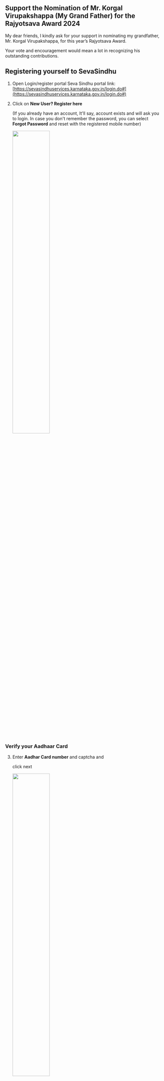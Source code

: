 ## Support the Nomination of Mr. Korgal Virupakshappa (My Grand Father) for the Rajyotsava Award 2024

My dear friends, I kindly ask for your support in nominating my grandfather, Mr. Korgal Virupakshappa, for this year’s Rajyotsava Award. 

Your vote and encouragement would mean a lot in recognizing his outstanding contributions.


## Registering yourself to SevaSindhu


1. Open Login/register portal
    Seva Sindhu portal link:
    [https://sevasindhuservices.karnataka.gov.in/login.do#](https://sevasindhuservices.karnataka.gov.in/login.do#)

2. Click on **New User? Register here** 
    
    (If you already have an account, It'll say, account exists and will ask you to login. In case you don't remember the password, you can select **Forgot Password** and reset with the registered mobile number)

   <img src="assets/p01.png"  width="50%">

### Verify your Aadhaar Card

3. Enter **Aadhar Card number** and captcha and 

    click next

   <img src="assets/p02.png"  width="50%">

4. Enter the **OTP** you recieve at your **Registered Mobile number in Aadhar Card**
    
    Click Continue

    ![Alt text](assets/p03.png)


4. The below given window will pop up. 
    Make sure ONLY **Aadhaar Card** under **Issued Documents** section is checked
    UNCHECK the other two boxes

    DO NOT CHANGE ANYTHING ELSE

    Click Allow

    ![Alt text](assets/p04.png)

### Start your Regsitration to Seva Sindhu Portal

5. Enter your Mobile number, email ID **(You'll have to very these)** and desired password for the Seva Sindhu Portal. 

    (Please remember this as you might need this in future)

    ![Alt text](assets/p05.png)

6. Enter the OTP recieved in email and mobile number respectively. Please be patient and maybe listen to some music as it might get delayed to recieve the OTP.

    After entering, click **Validate**

    ![Alt text](assets/p06.png)

> 🥳🥳 Congratulations You have registered yourself to Seva Sindhu Portal


## Nomination procedure

1.  Open Login/register portal
    Seva Sindhu portal link:
    [https://sevasindhuservices.karnataka.gov.in/login.do#](https://sevasindhuservices.karnataka.gov.in/login.do#)

    Now, login!!

2. The below given window opens

    You'll be able to see you name in top right corner

    in left section
    Under **Apply for services** click **View all available services**

    ![Alt text](assets/p08.jpg)
    ![Alt text](assets/p09.jpg)

3. The below windlow shows. In search bar, type "Rajy" only option is left, click that

    ![Alt text](assets/p10.jpg)
    ![Alt text](assets/p11.jpg)

4. Below given window. DO NOT DOWNLOAD ANYTHING. Maximise the window, and just click **Proceed to apply**

    ![Alt text](assets/p12.jpg)


4. Below given window opens. Scroll down and start filling the information. 

    ![Alt text](assets/p13.jpg)

    Check the box for consnet and scroll down

    ![Alt text](assets/p14.jpg)

5. In **applicant details** section

    Please fill the **address in your aadhar card** and the **mobile number you gave for Seva Sindhu**

    ![Alt text](assets/p15.jpg)

### Filling details of Nominee
6. in Grid details
    - My Recommendation: [copy/paste]
        ``` bash
        Virupakshappa Korgal
        ```
    - Select the field: ಸಂಕೀರ್ಣ
        **(At the end of drop field)**

        ![Alt text](assets/p17.jpg)

    - Select Sub Category -
        **LEAVE BLANK**

    - Others specify if required: [copy/paste]
        ``` bash
        ಸಾಹಿತ್ಯ, ಶಿಕ್ಷಣ, ಸಮಾಜಸೇವೆ, ನಾಟಕರಚನೆ, ಸಂಶೋಧನೆ, ಪುರಾಣರಚನೆ, ರೇಡಿಯೋಪ್ರಸಾರ, ಅಂಕಣಬರಹ, ಸಾಹಿತ್ಯಸಂಪಾದನೆ, ಸಾಹಿತ್ಯಗೋಷ್ಠಿ, ಸಂಘಸಂಸ್ಥೆ, ಪ್ರವಾಸಕಥನ
        ```

    - Contribution to the field: [copy/paste]

        ```
        ಸಾಹಿತ್ಯರಚನೆ:
        1. ನ್ಯಾಯ ಮತ್ತು ಇತರ ಕತೆಗಳು : ಕಥಾಸಂಕಲನ -೧೯೮೮
        2. ಬದುಕಿನ ಚಿತ್ರಗಳು   :ಕಥಾಸಂಕಲನ-೧೯೮೯
        3. ಮಣ್ಣಿನಗುಣ: ಕಥಾಸಂಕಲನ ೧೯೯೨ ಮಣ್ಣಿನಗುಣ ಕಥೆ ೧೯೯೫ದಲ್ಲಿ ಪ್ರಥಮ (ಐಚ್ಛಿಕ ಕನ್ನಡಪಿ.ಯು.ಸಿಗೆ ಪಠ್ಯವಾಗಿತ್ತು. 4.ಪ್ರೀತಿಯಾಗಿ ಕಾಡಿತ್ತು ನೋಡ :(ಒಂದು ನಾಯಿಯ ಸತ್ಯಕಥೆ) -೨೦೦೧.
        5. ಸಿಂಬಳ ಬುರುಕನ ಕಥೆಗಳು :ಮಕ್ಕಳಕಥೆಗಳು -೧೯೯೯
        6. ನೆಲವಿಗಿರಿಗೆಪ್ಪನವರು :ಚರಿತ್ರೆ (೧೯೯೧ ತೋಂಟದಾರ್ಯಮಠಪ್ರಕಟಣೆ). 
        7. ಕುರುಬಗೊಂಡಶೆಟ್ಟರು :ಚರಿತ್ರೆ (೧೯೯೬ ತೋಂಟದಾರ್ಯಮಠ ಪ್ರಕಟಣೆ)
        8. ಮುದೇನೂರು ಸಂಗಣ್ಣನವರು :ಚರಿತ್ರೆ (೨೦೧೯ ತೋಂಟದಾರ್ಯಮಠಪ್ರಕಟಣೆ). 9.ಚಕ್ಕಡಿಗೊಂದು ಮೋಟಾರು  :ಮಕ್ಕಳಕಾವ್ಯ (೨೦೦೨) ಜ್ಞಾನವಿಜ್ಞಾನ ಪರಿಷತ್ತು ಪ್ರಕಟಣೆ. 
        10. ಗುಜುಮಾಪುರಿ :ಮಕ್ಕಳ ಕವಿತೆಗಳು (೨೦೧೦) 
        11. ಮೀಸೆಯ ಜೋಕಾಲಿ :ಮಕ್ಕಳ ಕವಿತೆಗಳು (೨೦೧೦) 
        12. ಲಲಿತ ಲಹರಿ :ಪ್ರಬಂಧ ಸಂಕಲನ (೨೦೦೨) 
        13. ಶಬ್ದಸೋಪಾನ :ವಿಮರ್ಶೆ (೨೦೦೩) ಆ ವರ್ಷದ ಕನ್ನಡ ಮತ್ತು ಸಂಸ್ಕೃತ ಇಲಾಖೆಯ ಪುಸ್ತಕ ಬಹುಮಾನ ಪಡೆದ ಕೃತಿ. 
        14. ಶಿವಲಿಂಗಕಾವ್ಯ :ಭಾಮಿನಿಷಟ್ಪದಿಯಲ್ಲಿ ಪುರಾಣ (೨೦೦೪)
        15. ವಚನಾಂಜಲಿ :ವಚನಗಳ ಸಂಕಲನ ( ೨೦೦೭)
        16. ಶ್ರೀಹಮ್ಮಿಗೇಶ್ವರ ಚರಿತ್ರೆ :ಭಾಮಿನಿ ಷಟ್ಪದಿಯಲ್ಲಿ ಕಾವ್ಯ (೨೦೧೦) 
        17. ಕಾವೇರಿಯಿಂದ ಗೋದಾವರಿ :ಪ್ರವಾಸ ಕಥನ (೨೦೨೧) 
        18. ಗಣಿತ ವಿಳಾಸ ರಾಜಾದಿತ್ಯ : ಸಂಶೋಧನೆ- ೨೦೨೦ 
        19. ತನಿಜೇನಸುಧೇ :ಅಂಕಣ ಬರಹಗಳು (೨೦೨೧)  
        20. ಶಿವಲಿಂಗ ಪುರಾಣ :ಭಾಮಿನಿಷಟ್ಪದಿಯಲ್ಲಿ ಧಾರ್ಮಿಕಕಾವ್ಯ (೨೦೨೨)  
        21. ಹಮ್ಮಿಗೇಶ್ವರಪುರಾಣ: ಭಾಮಿನಿಷಟ್ಪದಿಯಲ್ಲಿ ಧಾರ್ಮಿಕಕಾವ್ಯ (೨೦೨೨) 
        22. ಕ್ಷೇತ್ರಗಣಿತ :ಹಳಗನ್ನಡ ಸಂಶೋಧನೆ (೨೦೨೨)
        23. ಮುತ್ತಿನ ಚಿಪ್ಪಿನ ಸೂತ್ರಗಳು ಸಂಶೋಧನೆ (೨೦೨೩) 
        24. ನುಡಿಯಎಡವಿತ್ತು ಕಲ್ಯಾಣ :ನಾಟಕ:(೨೦೨೩) 
        25. ಕಲ್ಯಾಣದಉಳಿವು - ಕಾದಂಬರಿ  (೨೦೨೪)
        
        ರೇಡಿಯೋಪ್ರಸಾರ :  ಒಟ್ಟುಏಳುರೇಡಿಯೋಕಾರ್ಯಕ್ರಮಗಳು (ಜಗದಅಭಾವದಕಾರಣಇಲ್ಲಿಎಲ್ಲವಿವರಕೊಟ್ಟಿಲ್ಲ.
        
        ಸಾಹಿತ್ಯಗೋಷ್ಠಿಗಳು : ೧೩ ಗೋಷ್ಠಿಗಳಲ್ಲಿ ಬಾಗವಹಿಸಿದ್ದಾರೆ 1.ಕೃಷ್ಣಮೂರ್ತಿ ಪುರಾಣಿ ಕಶತಮನೋತ್ಸವ ಹಾವೇರಿ ಜಿಲ್ಲೆ ಸಂಯೋಜಕ (ಜಗದ ಅಭಾವದ ಕಾರಣ ಇಲ್ಲಿ ಎಲ್ಲ ವಿವರ ಕೊಟ್ಟಿಲ್ಲ.)

        ಸಂಘ ಸಂಸ್ಥೆಗಳಲ್ಲಿ ಸೇವೆ:
        1. ೧೯೯೪-೨೦೦೪ ಜಿಲ್ಲಾಸಾಕ್ಷರ ಸಮಿತಿ ಸದಸ್ಯ, 
        2. ೧೯೭೧-೧೯೭೪ ಹಾವೇರಿ ಗೆಳೆಯರ ಬಳಗದ ಅಧ್ಯಕ್ಷ, 
        3. ೧೯೭೮-೧೯೮೩ : ಹಾವೇರಿ ಜ್ಞಾನ ಗಂಗಾ ಶಿಕ್ಷಣ ಸಮಿತಿಯ ಕಾರ್ಯಾಧ್ಯಕ್ಷ. 
        4. ೨೦೧೦-೨೦೧೨ ಕೃಷ್ಣಮೂರ್ತಿ ಪರಾಣಿಕ ರಾಷ್ಟ್ರೀಯ ಸ್ಮಾರಕ ಟ್ರಸ್ಟ ಬೆಳಗಾವಿಯ ಟ್ರಸ್ಟ ಸದಸ್ಯ. 
        
        ಸಂಪಾದನೆಗಳು: ಒಟ್ಟುಏಳು.(ಜಗದ ಅಭಾವದ ಕಾರಣ ಇಲ್ಲಿ ಎಲ್ಲ ವಿವರ ಕೊಟ್ಟಿಲ್ಲ)
        
        ಅಂಕಣಗಳ ಪ್ರಕಟಣೆ: ಒಟ್ಟು ೬ ಅಂಕಣಗಳನ್ನು ವಿವಿಧ ಕಡೆ ಪ್ರಕಟಣೆ. (ಜಗದ ಅಭಾವದ ಕಾರಣ ಇಲ್ಲಿ ಎಲ್ಲ ವಿವರ ಕೊಟ್ಟಿಲ್ಲ)
        ```

    - Age: 84

    - Mobile number: 9448236141

    - Address: [copy/paste]
        ```
        V C Korgal, Pampa, III Main, II Cross, A Block, Vidyanagar, Haveri-581110
        ```

    - Awards recieved: [copy/paste]
        ```
        ಸನ್ಮಾನ ಮತ್ತು ಸತ್ಕಾರ:
        1. ೧೯೮೦ರ ವರ್ಷದ ವ್ಯಕ್ತಿಯೆಂದು ಹಾವೇರಿ ರೋಟರಿ ಕ್ಲಬನಿಂದ ಸನ್ಮಾನ. 
        2. ೧೯೯೨ : ತೋಟದಾರ್ಯ ಮಠ ಗದಗ ಅವರಿಂದ ವೀರಶೈವ ಪುಣ್ಯ ಪುರುಷಮಾಲಿಕೆಯ ಗ್ರಂಥ ರಚನೆಗಾಗಿ ಸನ್ಮಾನ. 3. ೨೦೦೪ :ಶಿವಲಿಂಗ ಕಾವ್ಯಕ್ಕೆ ಹುಕ್ಕೇರಿಮಠ ಪ್ರಶಸ್ತಿ
        4. ೨೦08 ಮಾದನಹಿಪ್ಪರಗಿಯ ಶಿವಲಿಂಗೇಶ್ವರ ಮಠದಲ್ಲಿ ಸನ್ಮಾನ 
        5. ೨೦೧೧ :ವಿದ್ಯಾವರ್ಧಕ ಸಂಘ ಧಾರವಾಡ ಅವರ ೧೨೨ನೇ ವರ್ಷಾಚರಣೆಯಲ್ಲಿ ಸನ್ಮಾನ. 
        6. ೨೦೧೧: ೬ನೇ ಹಾವೇರಿ ಜಿಲ್ಲಾ ಸಾಹಿತ್ಯ ಸಮ್ಮೇಳನದ ಸರ್ವಾಧ್ಯಕ್ಷ 7. ೨೦೧೨ ಬೆಂಗಳೂರಿನಲ್ಲಿ ಜರುಗಿದ ೭೭ನೇ ಅಖಿಲ ಭಾರತ ಸಾಹಿತ್ಯ ಸಮ್ಮೇಳನದಲ್ಲಿ ಸನ್ಮಾನ 
        8. ಜೈನ ಸಾಹಿತ್ಯ ಕೊಡುಗೆಗಾಗಿ ಹಾವೇರಿ ಸಂಭವನಂದಿಮುನಿಗಳಿಂದ ಸನ್ಮಾನ.
        9. ಶ್ರೀ ಶಿವಬಲಿಂಗ ಕಾವ್ಯ ರಚನೆಗಾಗಿ ಶಿರಿಯಾಳ ಕೊಪ್ಪ ಸಾಹಿತ್ಯ ಸಂಘದಿಂದ ಸನ್ಮಾನ
        ```
    - Brief details: [copy/paste]
        ```
        ಶ್ರೀಯುತ ಕೋರಗಲ್ ವಿರುಪಾಕ್ಷಪ್ಪನವರು ೮೪ ವಯಸ್ಸಿನ ನಿವೃತ್ತ ಗಣಿತ ಪ್ರಾದ್ಯಾಪಕರು. ಬೆಳಕಿಗೆ ಬಾರದ ಬಹುಮುಖ ಪ್ರತಿಭೆ. ಎಂದು ಪ್ರಶಸ್ತಿಯನ್ನು ಬೆನ್ನುಹತ್ತಿ ಹೋದವರಲ್ಲ. ಕೊಪ್ಪಳ ಜಿಲ್ಲೆಯ ಸಣ್ಣ ಹಳ್ಳಿಯ ಬಡತನದ ಕುಟುಂಬದಲ್ಲಿ ಹುಟ್ಟಿದ ಇವರು, ತಮ್ಮ ಊರಿನಲ್ಲಿ ೧೦ನೆಯ ತರಗತಿ ಪಾಸಾದ ಪ್ರಥಮ ವ್ಯಕ್ತಿ. ಮುಂದೆ ಶಿಕ್ಷಣವನ್ನು ಮುಂದುವರೆಸಿ ಗಣಿತದಲ್ಲಿ ಮಾಸ್ಟರ್ಡಿಗ್ರಿ ಮಾಡಿ ಕೆಎಲಈ ಕಾಲೇಜಿನಲ್ಲಿ ಪ್ರಾದ್ಯಾಪಕರದಾಗಿ ೩೦ವರ್ಷ ಸೇವೆಸಲ್ಲಿಸಿ ನಿವೃತ್ತರಾದರು. ಇವರು ಕನ್ನಡದಲ್ಲಿ ಮುಂದೆ ಮಾಸ್ಟರ್ಡಿಗ್ರಿ ಮಾಡಿ ಕನ್ನಡದಲ್ಲಿ ಸಾಹಿತ್ಯ ಹಾಗೂ ಸಂಶೋಧನೆಯಲ್ಲಿ ತೊಡಗಿಸಿ ಕೊಡರು. 

        ಕೋರಗಲ್ ವಿರುಪಾಕ್ಷಪ್ಪನವರು ಲೇಖಕರಾಗಿ ಕಥಾಸಂಕಲನ, ಮಕ್ಕಳಕಥೆ, ಕಾವ್ಯ, ಪ್ರಬಂಧ ಸಂಕಲನ, ಪ್ರವಾಸ ಕಥನ, ಪುರಾಣ, ವಚನ ಸಂಕಲನ, ಗಣಿತ ಸಂಶೋಧನೆ, ನಾಟಕ, ಚರಿತ್ರೆ, ಸಾಹಿತ್ಯ ಸಂಪಾದನೆ ವಿಭಾಗಗಳಲ್ಲಿ ೨೩ ಪುಸ್ತಕಗಳನ್ನು ಪ್ರಕಟಿಸಿದ್ದಾರೆ. ಸುಧಾ, ಮಯೂರ ಹಾಗೂ ಅನೇಕ ಪತ್ರಿಕೆಗಳಲ್ಲಿ ಕಥೆ, ಅಂಕಣ ಪ್ರಕಟವಾಗಿವೆ. ಆಕಾಶವಾಣಿಯಲ್ಲಿ ಚಿಂತನ, ಕಥೆ, ಕಾವ್ಯ, ನಾಟಕಗಳು ಪ್ರಸಾರವಾಗಿವೆ. ತಾಲೂಕ, ಜಿಲ್ಲೆ ಹಾಗೂ ಅಖಿಲ ಭಾರತ ಸಾಹಿತ್ಯಸಮ್ಮೇಳನಗಳ ಕಮ್ಮಟಗಳಲ್ಲಿ ಭಾಗವಹಿಸಿದ್ದಾರೆ. ಹನ್ನೆರಡನೆಯ ಶತಮಾನದಲ್ಲಿ ಜೈನ ಕವಿ ರಾಜಾದಿತ್ಯನಿಂದ ಕನ್ನಡದಲ್ಲಿ ರಚಿತವಾದ ಗಣಿತ ಕೃತಿಗಳ ಬಗ್ಗೆ ಸಂಶೋಧನೆ ಮಾಡಿದ್ದಾರೆ. ಗಣಿತ ಶಿಕ್ಷಕರಾಗಿ, ನಾಲ್ಕು ಕಥಾಸಂಕಲನಗಣ್ನು ಪ್ರಕಟಸಿದ್ದಾರೆ. ಹಾವೇರಿ, ಧಾರವಾಡ ಜಿಲ್ಲೆಯಲ್ಲೆಲ್ಲ ಕಥಾಕಮ್ಮಟಗಳನ್ನು ಏರ್ಪಡಿಸಿ ಕಥೆಗಾರ ರಸಂಖ್ಯೆಯನ್ನು ಬೆಳಸಿದ್ದಾರೆ. ಅವರ ಸಂಪಾದನೆಯಲ್ಲಿ ಮೂರು ಜಿಲ್ಲಾ ಪ್ರಾತಿನಿಧಿಕ ಕಥಾಸಂಕಲನಗಳು ಪ್ರಕಟಗೊಂಡಿವೆ. ಇಂಗ್ಲಿಷಿನ ಭರಾಟೆಯ ಈದಿನಮಾನಗಳಲ್ಲಿ, ಹಾವೇರಿಗೊಂದು ಒಳ್ಳೆಯ ಶಾಲೆಯನ್ನು ತರಬೇಕೆಂದು ಗೆಳೆಯರ ಬಳಗದವತಿಯಿಂದ ಉತ್ಕೃಷ್ಟ ಕನ್ನಡ ಪ್ರಾಥಮಿಕ ಶಾಲೆಯನ್ನು ಸ್ಥಾಪಿಸಿ ನಡೆಯಿಸಿಕೊಂಡು ಬರುತ್ತಿದ್ದಾರೆ. ಮಾರಕರೋಗಗಳಿಗೆ ಲಸಿಕೆಗಳೆಇರದಿದ್ದ  ೧೯೭೦ರ ದಶಕದಿಂದ ಹೊರಗಿನಿಂದ ಲಸಿಕೆಯನ್ನು ತರಿಸಿ ಗೆಳೆಯರಬಳಗದಿಂದ ಪೋಲಿಯೊ ಲಸಿಕೆ, ಬಿಸಿಜಿ ಲಸಿಕೆ, ಧಮಾರ ರೋಗದ ಲಸಿಕೆಗಳನ್ನು ಪ್ರತಿ ತಿಂಗಳು ಕೊಡುವ ವ್ಯವಸ್ಥೆಯನ್ನು ಮಾಡುವ ಮೂಲಕ ವೈದ್ಯಕೀಯ ಸೇವೆಯನ್ನೂ ನೀಡಿದ್ದಾರೆ. ಕೋರಗಲ್ ವಿರುಪಾಕ್ಷಪ್ಪನವರು ಅವರು ಒಳ್ಳೆಯ ಸಂಶೋಧಕರಾದರೂ, ಪ್ರಚಾರ ಪ್ರೀಯರಲ್ಲದಿದ್ದುದಕ್ಕೆ ಬೆಳಕಿಗೆ ಬಂದಿಲ್ಲ. ಕೋರಗಲ್ ವಿರುಪಾಕ್ಷಪ್ಪನವರು ಕನ್ನಡ ಪತ್ರಿಕೆಗಳಿಗೆ ಕಥೆ ಬರೆಯುತ್ತಿದ್ದುರಿಂದ, ಕಥೆಗಾರರೆಂದು ಗುರುತಿಸಿಕೊಂಡು ಪ್ರಸಿದ್ಧರಾಗಿದ್ದಾರೆ. ಇವರು ಒಟ್ಟು ೨೫ ಪುಸ್ತಕಗಳನ್ನು ವಿವಿಧ ವಿಷಯಗಳಲ್ಲಿ ಪ್ರಕಟಿಸಿದ್ದಾರೆ. ಒಟ್ಟು ಏಳು ರೇಡಿಯೋ ಕಾರ್ಯಕ್ರಮಗಳಲ್ಲಿ ತಮ್ಮ ಕೊಡುಗೆಯನ್ನು ನೀಡಿದ್ದಾರೆ. ಜಗದ ಅಭಾವದ ಕಾರಣ ಎಲ್ಲ ವಿವರ ಇಲ್ಲಿ ನೀಡಲು ಆಗುತ್ತಿಲ್ಲ.
        ```

7. Check **I Agree**, enter captcha and click **Submit** at the bottom of the page

   ![Alt text](assets/p18.jpg)

9. Below given window pops up.

   Scroll down and click **Attach annexure**

   ![Alt text](assets/p19.jpg)

   ![Alt text](assets/p20.jpg)

10. Selct as given in the below picture

   Download this pdf: [02_Biodata_V C Korgal.pdf](https://drive.google.com/uc?export=download&id=1QD6Xr2iZ6mfzbGslyacXUbqwt8lkf3HR)

   Now click **choose file** and attach that 02_Biodata_V C Korgal.pdf

    Click **save annexure**

    ![Alt text](assets/p21.jpg)
    ![Alt text](assets/p22.jpg)
    ![Alt text](assets/p23.jpg)

11. You go back to the declaration page, scroll down and press submit

    ![Alt text](assets/p24.jpg)
    ![Alt text](assets/p25.jpg)

12. You get the acknowledgement page
    (Thank you soooooo much)

    ![Alt text](assets/p26.jpg)

13. You can export a copy.

    Don't forget to log out!
    ![Alt text](assets/p27.jpg)
    ![Alt text](assets/p28.jpg)

# Thankyou soo much for for the support
























